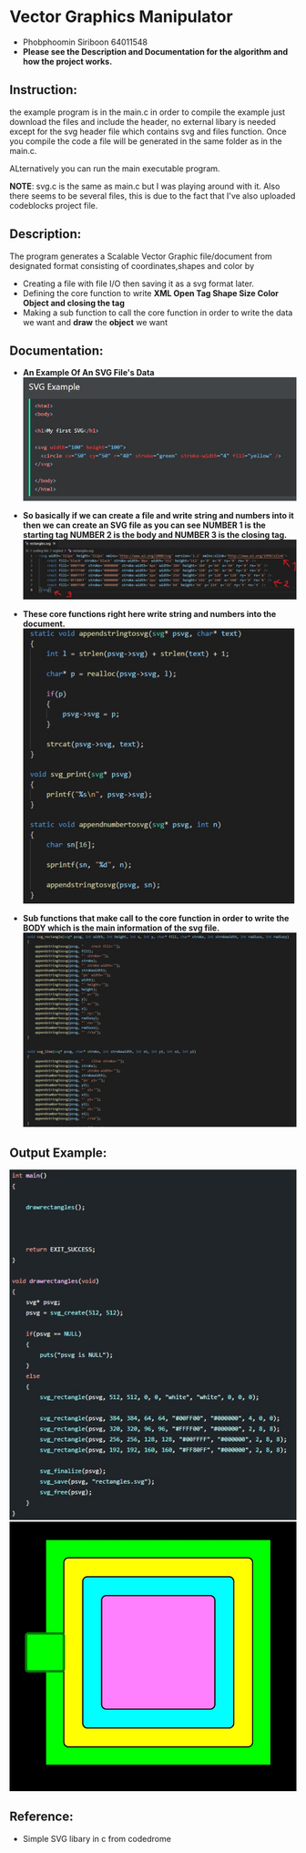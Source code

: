 # Vector Graphics Manipulator 
* Phobphoomin Siriboon 64011548 
* **Please see the Description and Documentation for the algorithm and how the project works.**
## Instruction: 
the example program is in the main.c in order to compile the example just download the files and include the header, no external libary is needed except for the svg header file which contains svg and files function. Once you compile the code a file will be generated in the same folder as in the main.c.

ALternatively you can run the main executable program.

**NOTE**: svg.c is the same as main.c but I was playing around with it. 
Also there seems to be several files, this is due to the fact that I've also uploaded codeblocks project file.
## Description:
The program generates a Scalable Vector Graphic file/document from designated format consisting of coordinates,shapes and color by
* Creating a file with file I/O then saving it as a svg format later.
* Defining the core function to write **XML Open Tag Shape Size Color Object and closing the tag**
* Making a sub function to call the core function in order to write the data we want and **draw** the **object** we want
## Documentation: 
* **An Example Of An SVG File's Data**
![](image/4.jpg)

* **So basically if we can create a file and write string and numbers into it then we can create an SVG file as you can see NUMBER 1 is the starting tag NUMBER 2 is the body and NUMBER 3 is the closing tag.**
![](image/1.jpg)
 

* **These core functions right here write string and numbers into the document.**
![](image/5.jpg)

* **Sub functions that make call to the core function in order to write the BODY which is the main information of the svg file.**
![](image/2.jpg)





## **Output Example**: 
![](image/7.jpg)
![](image/6.jpg)





 


## Reference:
* Simple SVG libary in c from codedrome  
